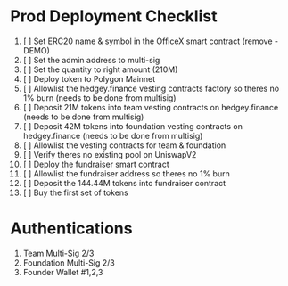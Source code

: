 # Prod Deployment Checklist

1. [ ] Set ERC20 name & symbol in the OfficeX smart contract (remove -DEMO)
2. [ ] Set the admin address to multi-sig
3. [ ] Set the quantity to right amount (210M)
4. [ ] Deploy token to Polygon Mainnet
5. [ ] Allowlist the hedgey.finance vesting contracts factory so theres no 1% burn (needs to be done from multisig)
6. [ ] Deposit 21M tokens into team vesting contracts on hedgey.finance (needs to be done from multisig)
7. [ ] Deposit 42M tokens into foundation vesting contracts on hedgey.finance (needs to be done from multisig)
8. [ ] Allowlist the vesting contracts for team & foundation
9. [ ] Verify theres no existing pool on UniswapV2
10. [ ] Deploy the fundraiser smart contract
11. [ ] Allowlist the fundraiser address so theres no 1% burn
12. [ ] Deposit the 144.44M tokens into fundraiser contract
13. [ ] Buy the first set of tokens

# Authentications

1. Team Multi-Sig 2/3
2. Foundation Multi-Sig 2/3
3. Founder Wallet #1,2,3
